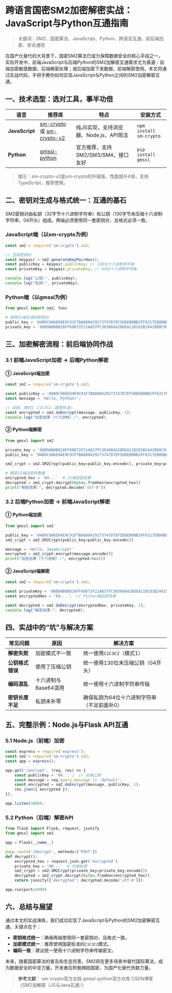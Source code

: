 # 跨语言国密SM2加密解密实战：JavaScript与Python互通指南

> 关键词：SM2、国密算法、JavaScript、Python、跨语言互通、前后端加密、安全通信

在国产化替代的大背景下，国密SM2算法已成为保障数据安全的核心手段之一。实际开发中，前端JavaScript与后端Python的SM2加解密互通需求尤为普遍：前端加密敏感数据，后端解密处理；或后端加密下发数据，前端解密使用。本文将通过实战代码，手把手教你如何实现JavaScript与Python之间的SM2加密解密互通。

## 一、技术选型：选对工具，事半功倍

| 语言 | 推荐库 | 特点 | 安装方式 |
|---|---|---|---|
| **JavaScript** | [sm-crypto](https://www.npmjs.com/package/sm-crypto) 或 [sm-crypto-v2](https://www.npmjs.com/package/sm-crypto-v2) | 纯JS实现，支持浏览器、Node.js，API简洁 | `npm install sm-crypto` |
| **Python** | [gmssl-python](https://github.com/duanhongyi/gmssl) | 官方推荐，支持SM2/SM3/SM4，接口友好 | `pip install gmssl` |

> 提示：sm-crypto-v2是sm-crypto的升级版，性能提升4倍，支持TypeScript，推荐使用。

## 二、密钥对生成与格式统一：互通的基石

SM2密钥对由私钥（32字节十六进制字符串）和公钥（130字节未压缩十六进制字符串，04开头）组成。两端必须使用同一套密钥对，且格式必须一致。

### JavaScript端（以sm-crypto为例）
```javascript
const sm2 = require('sm-crypto').sm2;

// 生成密钥对
const keypair = sm2.generateKeyPairHex();
const publicKey = keypair.publicKey; // 130位十六进制字符串
const privateKey = keypair.privateKey; // 64位十六进制字符串

console.log("公钥:", publicKey);
console.log("私钥:", privateKey);
```

### Python端（以gmssl为例）
```python
from gmssl import sm2, func

# 使用JS端生成的密钥对
public_key = '04B9C9A6E04E9C91F7BA880429273747D7EF5DDEB0BB2FF6317EB00BEF331A83081A6994B8993F3F5D6EADDDB81872266C87C018FB4162F5AF347B483E24620207'  # JS端公钥
private_key = '00B9AB0B828FF68872F21A837FC303668428DEA11DCD1B24429D0C99E24EED83D5'  # JS端私钥
```

## 三、加密解密流程：前后端协同作战

### 3.1 前端JavaScript加密 → 后端Python解密

#### ① JavaScript端加密
```javascript
const sm2 = require('sm-crypto').sm2;

const publicKey = '04B9C9A6E04E9C91F7BA880429273747D7EF5DDEB0BB2FF6317EB00BEF331A83081A6994B8993F3F5D6EADDDB81872266C87C018FB4162F5AF347B483E24620207';
const message = 'Hello, Python!';

// 加密，模式1：C1C3C2（国密标准）
const encrypted = sm2.doEncrypt(message, publicKey, 1);
console.log("加密结果（十六进制）:", encrypted);
```

#### ② Python端解密
```python
from gmssl import sm2

private_key = '00B9AB0B828FF68872F21A837FC303668428DEA11DCD1B24429D0C99E24EED83D5'
public_key = '04B9C9A6E04E9C91F7BA880429273747D7EF5DDEB0BB2FF6317EB00BEF331A83081A6994B8993F3F5D6EADDDB81872266C87C018FB4162F5AF347B483E24620207'

sm2_crypt = sm2.SM2Crypt(public_key=public_key.encode(), private_key=private_key.encode())

# 解密JS端加密的数据
encrypted_hex = '04...'  # JS端加密结果
decrypted = sm2_crypt.decrypt(bytes.fromhex(encrypted_hex))
print("解密结果:", decrypted.decode('utf-8'))
```

### 3.2 后端Python加密 → 前端JavaScript解密

#### ① Python端加密
```python
from gmssl import sm2

public_key = '04B9C9A6E04E9C91F7BA880429273747D7EF5DDEB0BB2FF6317EB00BEF331A83081A6994B8993F3F5D6EADDDB81872266C87C018FB4162F5AF347B483E24620207'
sm2_crypt = sm2.SM2Crypt(public_key=public_key.encode())

message = 'Hello, JavaScript!'
encrypted = sm2_crypt.encrypt(message.encode())
print("加密结果（十六进制）:", encrypted.hex())
```

#### ② JavaScript端解密
```javascript
const sm2 = require('sm-crypto').sm2;

const privateKey = '00B9AB0B828FF68872F21A837FC303668428DEA11DCD1B24429D0C99E24EED83D5';
const encryptedHex = '04...';  // Python端加密结果

const decrypted = sm2.doDecrypt(encryptedHex, privateKey, 1);
console.log("解密结果:", decrypted);
```

## 四、实战中的“坑”与解决方案

| 常见问题 | 原因 | 解决方案 |
|---|---|---|
| **解密失败** | 加密模式不一致 | 统一使用`C1C3C2`（模式1） |
| **公钥格式错误** | 使用了压缩公钥 | 统一使用130位未压缩公钥（04开头） |
| **编码混乱** | 十六进制与Base64混用 | 统一使用十六进制字符串传输 |
| **密钥长度不足** | 私钥未补零 | 确保私钥为64位十六进制字符串（不足前面补0） |

## 五、完整示例：Node.js与Flask API互通

### 5.1 Node.js（前端）加密
```javascript
const express = require('express');
const sm2 = require('sm-crypto').sm2;
const app = express();

app.get('/encrypt', (req, res) => {
    const publicKey = '04...';  // 后端公钥
    const message = req.query.message || 'default';
    const encrypted = sm2.doEncrypt(message, publicKey, 1);
    res.json({ encrypted });
});

app.listen(3000);
```

### 5.2 Python（后端）解密API
```python
from flask import Flask, request, jsonify
from gmssl import sm2

app = Flask(__name__)

@app.route('/decrypt', methods=['POST'])
def decrypt():
    encrypted_hex = request.json.get('encrypted')
    private_key = '00...'  # 后端私钥
    sm2_crypt = sm2.SM2Crypt(private_key=private_key.encode())
    decrypted = sm2_crypt.decrypt(bytes.fromhex(encrypted_hex))
    return jsonify({'decrypted': decrypted.decode('utf-8')})

app.run(port=5000)
```

## 六、总结与展望

通过本文的实战演练，我们成功实现了JavaScript与Python的SM2加密解密互通。关键点在于：
- **密钥格式统一**：确保两端使用同一套密钥对，且格式一致。
- **加密模式统一**：推荐使用国密标准的`C1C3C2`模式。
- **编码一致**：建议统一使用十六进制字符串传输密文。

未来，随着国密算法的普及和生态完善，SM2将在更多场景中替代国际算法，成为数据安全的中坚力量。开发者应积极拥抱国密，为国产化替代贡献力量。

> **参考文献**：
> sm-crypto官方文档
> gmssl-python官方仓库
> CSDN博客《SM2加解密（JS与Java互通）》 
